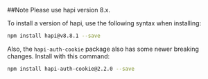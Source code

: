 ##Note
Please use hapi version 8.x.

To install a version of hapi, use the following syntax when installing:
```sh
npm install hapi@v8.8.1 --save
```

Also, the ```hapi-auth-cookie``` package also has some newer breaking changes. Install with this command:
```sh
npm install hapi-auth-cookie@2.2.0 --save
```
